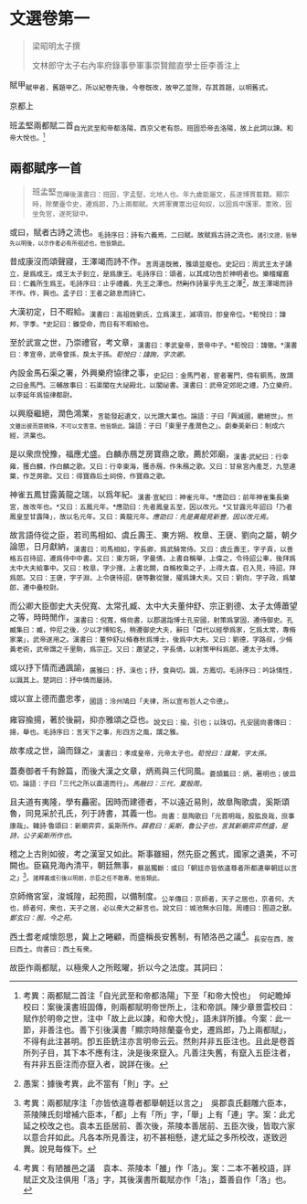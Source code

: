 # <!-- page21 -->文選卷第一

> 梁昭明太子撰
> 
> 文林郎守太子右內率府錄事參軍事崇賢館直學士臣李善注上

賦甲<sub>賦甲者，舊題甲乙，所以紀卷先後，今卷旣改，故甲乙並除，存其首題，以明舊式。</sub>

京都上

班孟堅兩都賦二首<sub>自光武至和帝都洛陽，西京父老有怨。班固恐帝去洛陽，故上此詞以諫。和帝大悅也。[^1.1.1]</sub>

## 兩都賦序一首

> 班孟堅<sub>范曄後漢書曰：班固，字孟堅，北地人也。年九歲能屬文，長遂博貫載籍。顯宗時，除蘭臺令史，遷爲郎，乃上兩都賦。大將軍竇憲出征匈奴，以固爲中護軍。憲敗，固坐免官，遂死獄中。</sub>

或曰，賦者古詩之流也。<sub>毛詩序曰：詩有六義焉，二曰賦。故賦爲古詩之流也。`諸引文證，皆舉先以明後，以示作者必有所祖述也，他皆類此。`</sub>

昔成康沒而頌聲寢，王澤竭而詩不作。<sub>言周道旣微，雅頌並廢也。史記曰：周武王太子誦立，是爲成王。成王太子釗立，是爲康王。毛詩序曰：頌者，以其成功告於神明者也。樂稽耀嘉曰：仁義所生爲王。毛詩序曰：止乎禮義，先王之澤也。然~~則~~作詩稟乎先王之澤[^1.1.m1]，故王澤竭而詩不作。作，興也。孟子曰：王者之跡息而詩亡。</sub>

大漢初定，日不暇給。<sub>漢書曰：高祖姓劉氏，立爲漢王，滅項羽，卽皇帝位。*荀悅曰：諱邦，字季。*史記曰：雖受命，而日有不暇給也。</sub>

至於武宣之世，乃崇禮官，考文章，<sub>漢書曰：孝武皇帝，景帝中子。*荀悅曰：諱徹。*漢書曰：孝宣帝，武帝曾孫，戾太子孫。*荀悅曰：諱詢，字次卿。*</sub>

內設金馬石渠之署，外興樂府協律之事，<sub>史記曰：金馬門者，宦者署門，傍有銅馬，故謂之曰金馬門。三輔故事曰：石渠閣在大祕殿北，以閣祕書。漢書曰：武帝定郊祀之禮，乃立樂府，以李延年爲協律都尉。</sub>

以興廢繼絕，潤色鴻業，<sub>言能發起遺文，以光讚大業也。論語：子曰「興滅國，繼絕世」。`然文雖出彼而意微殊，不可以文害意。他皆類此。`論語：子曰「東里子產潤色之」。劇秦美新曰：制成六經，洪業也。</sub>

是以衆庶悅豫，福應尤盛。白麟赤鴈芝房寶鼎之歌，薦於郊廟，<sub>漢書·武紀曰：行幸雍，獲白麟，作白麟之歌。又曰：行幸東海，獲赤鴈，作朱鴈之歌。又曰：甘泉宮內產芝，九莖連葉，作芝房歌。又曰：得寶鼎后土祠傍，作寶鼎之歌。</sub>

神雀五鳳甘露黃龍之瑞，以爲年紀。<sub>漢書·宣紀曰：神雀元年。*應劭曰：前年神雀集長樂宮，故改年也。*又曰：五鳳元年。*應劭曰：先者鳳皇五至，因以改元。*又甘露元年詔曰「乃者鳳皇至甘露降」，故以名元年。又曰：黃龍元年。*應劭曰：先是黃龍見新豐，因以改元焉。*</sub>

故言語侍從之臣，若司馬相如、虞丘壽王、東方朔、枚臯、王襃、劉向之屬，朝夕論思，日月獻納，<sub>漢書曰：司馬相如，字長卿，爲武騎常侍。又曰：虞丘壽王，字子貢，以善格五召待詔，遷爲侍中中書。又曰：東方朔，字曼倩，上書自稱舉，上偉之，令待詔公車，後拜爲太中大夫給事中。又曰：枚臯，字少孺，上書北闕，自稱枚乘之子，上得大喜，召入見，待詔，拜爲郎。又曰：王襃，字子淵，上令襃待詔，襃等數從獵，擢爲諫大夫。又曰：劉向，字子政，爲輦郎，遷中壘校尉。</sub>

而公卿大臣御史大夫倪寬、太常孔臧、太中大夫董仲舒、宗正劉德、太子太傅蕭望之等，時時閒作，<sub>漢書曰：倪寬，脩尙書，以郡選詣博士孔安國，射策爲掌固，遷侍御史。孔臧集曰：臧，仲尼之後，少以才博知名，稍遷御史大夫，辭曰「臣代以經學爲家，乞爲太常，專脩家業」，武帝遂用之。漢書曰：董仲舒以脩春秋爲博士，後爲中大夫。又曰：劉德，字路叔，少脩黃老術，武帝謂之千里駒，爲宗正。又曰：蕭望之，字長倩，以射策甲科爲郎，遷太子太傅。</sub>

或以抒下情而通諷諭，<sub>廣雅曰：抒，㳿也；抒，食與切。諷，方鳳切。毛詩序曰：吟詠情性，以諷其上。楚詞曰：抒中情而屬詩。</sub>

或以宣上德而盡忠孝，<sub>國語：泠州鳩曰「夫律，所以宣布哲人之令德」。</sub>

雍容揄<!-- page22 -->揚，著於後嗣，抑亦雅頌之亞也。<sub>說文曰：揄，引也；以珠切。孔安國尙書傳曰：揚，舉也。毛詩序曰：言天下之事，形四方之風，謂之雅。</sub>

故孝成之世，論而錄之，<sub>漢書曰：孝成皇帝，元帝太子也。*荀悅曰：諱驁，字太孫。*</sub>

蓋奏御者千有餘篇，而後大漢之文章，炳焉與三代同風。<sub>蒼頡篇曰：炳，著明也；彼皿切。論語：子曰「三代之所以直道而行」。*馬融曰：三代，夏殷周。*</sub>

且夫道有夷隆，學有麤密。因時而建德者，不以遠近易則，故臯陶歌虞，奚斯頌魯，同見采於孔氏，列于詩書，其義一也。<sub>尙書：臯陶歌曰「元首明哉，股肱良哉，庶事康哉」。韓詩·魯頌曰：新廟弈弈，奚斯所作。*薛君曰：奚斯，魯公子也，言其新廟弈弈然盛，是詩，公子奚斯所作也*。</sub>

稽之上古則如彼，考之漢室又如此。斯事雖細，然先臣之舊式，國家之遺美，不可闕也。臣竊見海內清平，朝廷無事，<sub>蔡邕獨斷：或曰「朝廷亦皆依違尊者所都連舉朝廷以言之」[^1.1.2]。`諸釋義或引後以明前，示臣之任不敢專。他皆類此。`</sub>

京師脩宮室，浚城隍，起苑囿，以備制度。<sub>公羊傳曰：京師者，天子之居也，京者何，大也，師者何，衆也，天子之居，必以衆大之辭言也。說文曰：城池無水曰隍。周禮曰：囿遊之獸。*鄭玄曰：囿，今之苑。*</sub>

西土耆老咸懷怨思，冀上之睠顧，而盛稱長安舊制，有陋洛邑之議[^1.1.3]。<sub>長安在西，故曰西土。尙書曰：西土有衆。</sub>

故臣作兩都賦，以極衆人之所眩曜，折以今之法度。其詞曰：

[^1.1.1]: 考異：兩都賦二首注「自光武至和帝都洛陽」下至「和帝大悅也」　何屺瞻焯校曰：案後漢書班固傳，則兩都賦明帝世所上，注和帝誤。陳少章景雲校曰：賦作於明帝之世，注中「故上此以諫，和帝大悅」，語未詳所據。今案：此一節，非善注也。善下引後漢書「顯宗時除蘭臺令史，遷爲郎，乃上兩都賦」，不得有此注甚明。卽五臣銑注亦言明帝云云。然則幷非五臣注也。且此是卷首所列子目，其下本不應有注，決是後來竄入。凡善注失舊，有竄入五臣注者，有幷非五臣注而亦竄入者，說詳在後。
[^1.1.2]: 考異：兩都賦序注「亦皆依違尊者都舉朝廷以言之」　吳郡袁氏翻雕六臣本，茶陵陳氏刻增補六臣本，「都」上有「所」字，「舉」上有「連」字。案：此尤延之校改之也。袁本五臣居前、善次後，茶陵本善居前、五臣次後，皆取六家以意合幷如此。凡各本所見善注，初不甚相懸，逮尤延之多所校改，遂致迥異。說見每條下。
[^1.1.3]: 考異：有陋雒邑之議　袁本、茶陵本「雒」作「洛」。案：二本不著校語，詳賦正文及注俱用「洛」字，其後漢書所載賦亦作「洛」，蓋善自作「洛」也。

[^1.1.m1]: 愚案：據後考異，此不當有「則」字。

